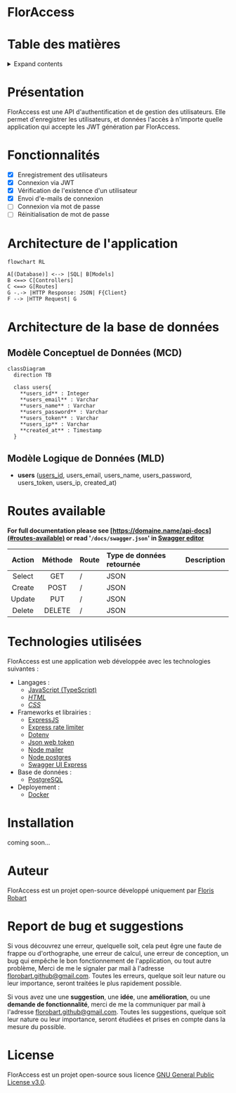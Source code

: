 # FlorAccess

# Table des matières

<details>
<summary>Expand contents</summary>

- [FlorAccess](#floraccess)
- [Table des matières](#table-des-matières)
- [Présentation](#présentation)
- [Fonctionnalités](#fonctionnalités)
- [Architecture de l'application](#architecture-de-lapplication)
- [Architecture de la base de données](#architecture-de-la-base-de-données)
  - [Modèle Conceptuel de Données (MCD)](#modèle-conceptuel-de-données-mcd)
  - [Modèle Logique de Données (MLD)](#modèle-logique-de-données-mld)
- [Routes available](#routes-available)
- [Technologies utilisées](#technologies-utilisées)
- [Installation](#installation)
- [Auteur](#auteur)
- [Report de bug et suggestions](#report-de-bug-et-suggestions)
- [License](#license)

</details>

# Présentation

FlorAccess est une API d'authentification et de gestion des utilisateurs. Elle permet d'enregistrer les utilisateurs, et données l'accès à n'importe quelle application qui accepte les JWT génération par FlorAccess.

# Fonctionnalités

- [x] Enregistrement des utilisateurs
- [x] Connexion via JWT
- [x] Vérification de l'existence d'un utilisateur
- [x] Envoi d'e-mails de connexion
- [ ] Connexion via mot de passe
- [ ] Réinitialisation de mot de passe

# Architecture de l'application

```mermaid
flowchart RL

A[(Database)] <--> |SQL| B[Models]
B <==> C[Controllers]
C <==> G[Routes]
G -.-> |HTTP Response: JSON| F{Client}
F --> |HTTP Request| G
```

# Architecture de la base de données

## Modèle Conceptuel de Données (MCD)

```mermaid
classDiagram
  direction TB

  class users{
    **users_id** : Integer
    **users_email** : Varchar
    **users_name** : Varchar
    **users_password** : Varchar
    **users_token** : Varchar
    **users_ip** : Varchar
    **created_at** : Timestamp
  }
```

## Modèle Logique de Données (MLD)

- **users** (<u>users_id</u>, users_email, users_name, users_password, users_token, users_ip, created_at)

# Routes available

**For full documentation please see [https://domaine.name/api-docs](#routes-available) or read '`/docs/swagger.json`' in [Swagger editor](https://editor.swagger.io/)**

| Action | Méthode | Route | Type de données retournée | Description |
|:------:|:-------:|:------|:--------------------------|:------------|
| Select | GET     | / | JSON |  |
| Create | POST    | / | JSON |  |
| Update | PUT     | / | JSON |  |
| Delete | DELETE  | / | JSON |  |

# Technologies utilisées

FlorAccess est une application web développée avec les technologies suivantes :

- Langages :
  - [JavaScript (TypeScript)](https://developer.mozilla.org/fr/docs/Web/JavaScript)
  - [*HTML*](https://developer.mozilla.org/fr/docs/Web/HTML)
  - [*CSS*](https://developer.mozilla.org/fr/docs/Web/CSS)
- Frameworks et librairies :
  - [ExpressJS](https://www.npmjs.com/package/express)
  - [Express rate limiter](https://www.npmjs.com/package/express-rate-limit)
  - [Dotenv](https://www.npmjs.com/package/dotenv)
  - [Json web token](https://www.npmjs.com/package/jsonwebtoken)
  - [Node mailer](https://www.npmjs.com/package/nodemailer)
  - [Node postgres](https://www.npmjs.com/package/pg)
  - [Swagger UI Express](https://www.npmjs.com/package/swagger-ui-express)
- Base de données :
  - [PostgreSQL](https://www.postgresql.org/)
- Deployement :
  - [Docker](https://www.docker.com/)

# Installation

coming soon...

# Auteur

FlorAccess est un projet open-source développé uniquement par [Floris Robart](https://florobart.github.io/)

# Report de bug et suggestions

Si vous découvrez une erreur, quelquelle soit, cela peut êgre une faute de frappe ou d'orthographe, une erreur de calcul, une erreur de conception, un bug qui empêche le bon fonctionnement de l'application, ou tout autre problème, Merci de me le signaler par mail à l'adresse [florobart.github@gmail.com](mailto:florobart.github@gmail.com). Toutes les erreurs, quelque soit leur nature ou leur importance, seront traitées le plus rapidement possible.

Si vous avez une une **suggestion**, une **idée**, une **amélioration**, ou une **demande de fonctionnalité**, merci de me la communiquer par mail à l'adresse [florobart.github@gmail.com](mailto:florobart.github@gmail.com). Toutes les suggestions, quelque soit leur nature ou leur importance, seront étudiées et prises en compte dans la mesure du possible.

# License

FlorAccess est un projet open-source sous licence [GNU General Public License v3.0](https://opensource.org/licenses/GPL-3.0).
